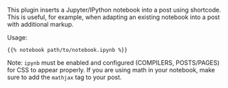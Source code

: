 This plugin inserts a Jupyter/IPython notebook into a post using shortcode. This is useful, for example, when
adapting an existing notebook into a post with additional markup.

Usage:

```
{{% notebook path/to/notebook.ipynb %}}
```

Note: `ipynb` must be enabled and configured (COMPILERS, POSTS/PAGES) for CSS to appear properly. If you are using math
in your notebook, make sure to add the `mathjax` tag to your post.
